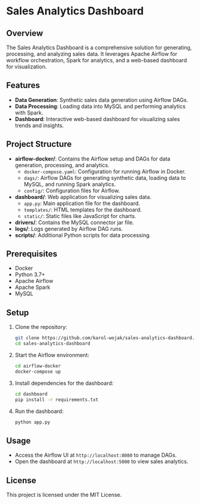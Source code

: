 # Sales Analytics Dashboard

## Overview

The Sales Analytics Dashboard is a comprehensive solution for generating, processing, and analyzing sales data. It leverages Apache Airflow for workflow orchestration, Spark for analytics, and a web-based dashboard for visualization.

## Features

- **Data Generation**: Synthetic sales data generation using Airflow DAGs.
- **Data Processing**: Loading data into MySQL and performing analytics with Spark.
- **Dashboard**: Interactive web-based dashboard for visualizing sales trends and insights.

## Project Structure

- **airflow-docker/**: Contains the Airflow setup and DAGs for data generation, processing, and analytics.
  - `docker-compose.yaml`: Configuration for running Airflow in Docker.
  - `dags/`: Airflow DAGs for generating synthetic data, loading data to MySQL, and running Spark analytics.
  - `config/`: Configuration files for Airflow.
- **dashboard/**: Web application for visualizing sales data.
  - `app.py`: Main application file for the dashboard.
  - `templates/`: HTML templates for the dashboard.
  - `static/`: Static files like JavaScript for charts.
- **drivers/**: Contains the MySQL connector jar file.
- **logs/**: Logs generated by Airflow DAG runs.
- **scripts/**: Additional Python scripts for data processing.

## Prerequisites

- Docker
- Python 3.7+
- Apache Airflow
- Apache Spark
- MySQL

## Setup

1. Clone the repository:
   ```bash
   git clone https://github.com/karol-wojak/sales-analytics-dashboard.git
   cd sales-analytics-dashboard
   ```

2. Start the Airflow environment:
   ```bash
   cd airflow-docker
   docker-compose up
   ```

3. Install dependencies for the dashboard:
   ```bash
   cd dashboard
   pip install -r requirements.txt
   ```

4. Run the dashboard:
   ```bash
   python app.py
   ```

## Usage

- Access the Airflow UI at `http://localhost:8080` to manage DAGs.
- Open the dashboard at `http://localhost:5000` to view sales analytics.

## License

This project is licensed under the MIT License.
